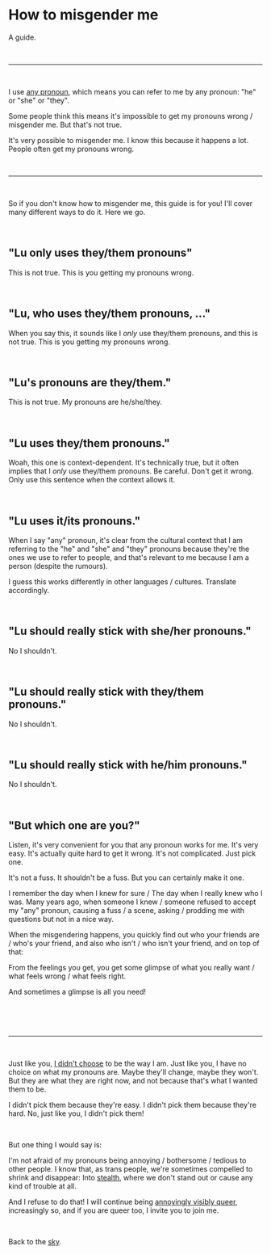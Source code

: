 # How to misgender me

A guide.

<br>

<hr>

<br>

I use [any pronoun](/pronouns), which means you can refer to me by any pronoun: "he" or "she" or "they". 

Some people think this means it's impossible to get my pronouns wrong / misgender me. But that's not true.

It's very possible to misgender me. I know this because it happens a lot. People often get my pronouns wrong.

<br>

<hr>

<br>

So if you don't know how to misgender me, this guide is for you! I'll cover many different ways to do it. Here we go.

<br>

## "Lu only uses they/them pronouns"

This is not true. This is you getting my pronouns wrong.

<br>

## "Lu, who uses they/them pronouns, ..."

When you say this, it sounds like I *only* use they/them pronouns, and this is not true. This is you getting my pronouns wrong.

<br>

## "Lu's pronouns are they/them."

This is not true. My pronouns are he/she/they.

<br>

## "Lu uses they/them pronouns."

Woah, this one is context-dependent. It's technically true, but it often implies that I *only* use they/them pronouns. Be careful. Don't get it wrong. Only use this sentence when the context allows it. 

<br>

## "Lu uses it/its pronouns."

When I say "any" pronoun, it's clear from the cultural context that I am referring to the "he" and "she" and "they" pronouns because they're the ones we use to refer to people, and that's relevant to me because I am a person (despite the rumours).

I guess this works differently in other languages / cultures. Translate accordingly.

<br>

## "Lu should really stick with she/her pronouns."

No I shouldn't.

<br>

## "Lu should really stick with they/them pronouns."

No I shouldn't.

<br>

## "Lu should really stick with he/him pronouns."

No I shouldn't.

<br>

## "But which one are you?"

Listen, it's very convenient for you that any pronoun works for me. It's very easy. It's actually quite hard to get it wrong. It's not complicated. Just pick one. 

It's not a fuss. It shouldn't be a fuss. But you can certainly make it one. 

I remember the day when I knew for sure / The day when I really knew who I was. Many years ago, when someone I knew / someone refused to accept my "any" pronoun, causing a fuss / a scene, asking / prodding me with questions but not in a nice way. 

When the misgendering happens, you quickly find out who your friends are / who's your friend, and also who isn't / who isn't your friend, and on top of that: 

From the feelings you get, you get some glimpse of what you really want / what feels wrong / what feels right.

And sometimes a glimpse is all you need!

<br>

<br>

<br>

<hr>

<br>

Just like you, [I didn't choose](https://www.todepond.com/wikiblogarden/men/choose/the-way-i-am) to be the way I am. Just like you, I have no choice on what my pronouns are. Maybe they'll change, maybe they won't. But they are what they are right now, and not because that's what I wanted them to be.

I didn't pick them because they're easy. I didn't pick them because they're hard. No, just like you, I didn't pick them!

<br>

But one thing I would say is: 

I'm not afraid of my pronouns being annoying / bothersome / tedious to other people. I know that, as trans people, we're sometimes compelled to shrink and disappear: Into [stealth](https://www.todepond.com/wikiblogarden/genocide/internalised/transphobia/passing/is-bullshit), where we don't stand out or cause any kind of trouble at all. 

And I refuse to do that! I will continue being [annoyingly visibly queer](https://www.todepond.com/wikiblogarden/genocide/visibility/annoyingly/), increasingly so, and if you are queer too, I invite you to join me.

<br>

Back to the [sky](/sky).
